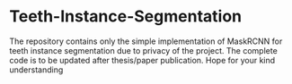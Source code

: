 # Teeth-Instance-Segmentation

The repository contains only the simple implementation of MaskRCNN for teeth instance segmentation due to privacy of the project. 
The complete code is to be updated after thesis/paper publication.
Hope for your kind understanding
